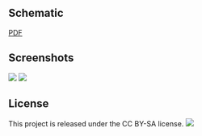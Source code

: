 Schematic
------------
[PDF][schem]

Screenshots
------------

![](https://github.com/danfei/USBcablecracker/raw/master/images/v5f.png)
![](https://github.com/danfei/USBcablecracker/raw/master/images/v5b.png)

License
------------
This project is released under the CC BY-SA license.
![](https://licensebuttons.net/l/by-sa/3.0/88x31.png)

[schem]:https://github.com/danfei/USBcablecracker/raw/master/USBcablecracker.pdf
